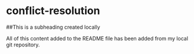 # conflict-resolution

##This is a subheading created locally

All of this content added to the README file has been added from my local git repository.